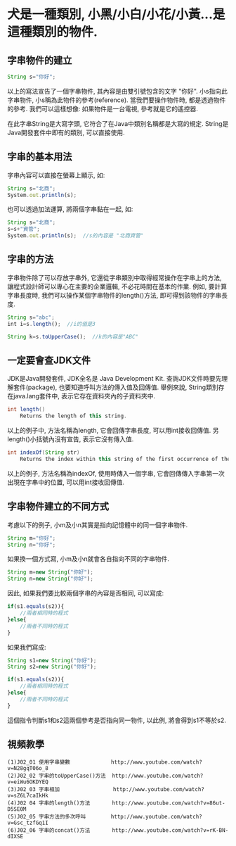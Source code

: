 # 犬是一種類別, 小黑/小白/小花/小黃...是這種類別的物件.


## 字串物件的建立
```javascript
String s="你好";
```
以上的寫法宣告了一個字串物件, 其內容是由雙引號包含的文字 "你好".
小s指向此字串物件, 小s稱為此物件的參考(reference). 
當我們要操作物件時, 都是透過物件的參考. 我們可以這樣想像: 如果物件是一台電視, 參考就是它的遙控器.

<p>
 
在此字串String是大寫字頭, 它符合了在Java中類別名稱都是大寫的規定.
String是Java開發套件中即有的類別, 可以直接使用.


## 字串的基本用法
字串內容可以直接在螢幕上顯示, 如:
```javascript
String s="北商";
System.out.println(s);
```

也可以透過加法運算, 將兩個字串黏在一起, 如:
```javascript
String s="北商";
s=s+"資管";
System.out.println(s);  //s的內容是 "北商資管"
```


## 字串的方法
字串物件除了可以存放字串外, 它還從字串類別中取得經常操作在字串上的方法, 
讓程式設計師可以專心在主要的企業邏輯, 不必花時間在基本的作業. 
例如, 要計算字串長度時, 我們可以操作某個字串物件的length()方法, 
即可得到該物件的字串長度. 
```javascript
String s="abc";
int i=s.length();  //i的值是3

String k=s.toUpperCase();  //k的內容是"ABC"
```


## 一定要會查JDK文件
JDK是Java開發套件, JDK全名是 Java Development Kit. 查詢JDK文件時要先理解套件(package), 
也要知道呼叫方法的傳入值及回傳值. 舉例來說, String類別存在java.lang套件中, 
表示它存在<java>資料夾內的子資料夾<lang>中.
``` java
int length() 
    Returns the length of this string.
```
以上的例子中, 方法名稱為length, 它會回傳字串長度, 可以用int接收回傳值. 
另length()小括號內沒有宣告, 表示它沒有傳入值.

``` java
int indexOf(String str)
    Returns the index within this string of the first occurrence of the specified substring.
```

以上的例子, 方法名稱為indexOf, 使用時傳入一個字串, 它會回傳傳入字串第一次出現在字串中的位置, 可以用int接收回傳值. 


## 字串物件建立的不同方式
考慮以下的例子, 小m及小n其實是指向記憶體中的同一個字串物件.
```javascript
String m="你好";
String n="你好";
```

如果換一個方式寫, 小m及小n就會各自指向不同的字串物件.
```javascript
String m=new String("你好");
String n=new String("你好");
```
因此, 如果我們要比較兩個字串的內容是否相同, 可以寫成:
```javascript
if(s1.equals(s2)){
    //兩者相同時的程式
}else{
    //兩者不同時的程式
}
```

如果我們寫成:
```javascript
String s1=new String("你好");
String s2=new String("你好");

if(s1.equals(s2)){
    //兩者相同時的程式
}else{
    //兩者不同時的程式
}
```
這個指令判斷s1和s2這兩個參考是否指向同一物件, 以此例, 將會得到s1不等於s2.


## 視頻教學
```
(1)J02_01 使用字串變數             http://www.youtube.com/watch?v=N28gqT06o_8
(2)J02_02 字串的toUpperCase()方法  http://www.youtube.com/watch?v=eiWu6OKDYEQ
(3)J02_03 字串相加                 http://www.youtube.com/watch?v=sZ6L7caIkHk
(4)J02 04 字串的length()方法       http://www.youtube.com/watch?v=86ut-D5SE0M
(5)J02_05 字串方法的多次呼叫        http://www.youtube.com/watch?v=Gsc_tzfGq1I
(6)J02_06 字串的concat()方法       http://www.youtube.com/watch?v=rK-BN-dIXSE
```

